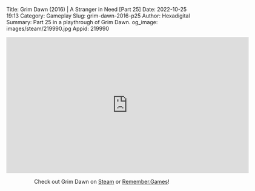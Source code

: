 Title: Grim Dawn (2016) | A Stranger in Need [Part 25]
Date: 2022-10-25 19:13
Category: Gameplay
Slug: grim-dawn-2016-p25
Author: Hexadigital
Summary: Part 25 in a playthrough of Grim Dawn.
og_image: images/steam/219990.jpg
Appid: 219990

<center><iframe src="https://www.youtube.com/embed/1GeH097rSRg?feature=oembed" allow="accelerometer; autoplay; encrypted-media; gyroscope; picture-in-picture" width="640" height="360" frameborder="0"></iframe>

Check out Grim Dawn on [Steam](https://store.steampowered.com/app/219990/?curator_clanid=34633900) or [Remember.Games](https://remember.games/game/178/)!</center>

